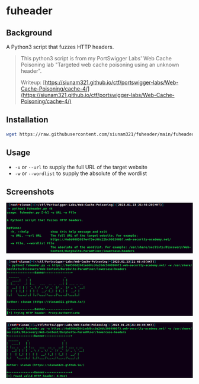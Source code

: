 # fuheader

## Background

A Python3 script that fuzzes HTTP headers.

> This python3 script is from my PortSwigger Labs' Web Cache Poisoning lab "Targeted web cache poisoning using an unknown header".
>  
> Writeup: [https://siunam321.github.io/ctf/portswigger-labs/Web-Cache-Poisoning/cache-4/](https://siunam321.github.io/ctf/portswigger-labs/Web-Cache-Poisoning/cache-4/)

## Installation

```bash
wget https://raw.githubusercontent.com/siunam321/fuheader/main/fuheader.py
```

## Usage

- `-u` or `--url` to supply the full URL of the target website
- `-w` or `--wordlist` to supply the absolute of the wordlist

## Screenshots

![](https://github.com/siunam321/fuheader/blob/main/images/fuheader0.png)

![](https://github.com/siunam321/fuheader/blob/main/images/fuheader1.png)

![](https://github.com/siunam321/fuheader/blob/main/images/fuheader2.png)